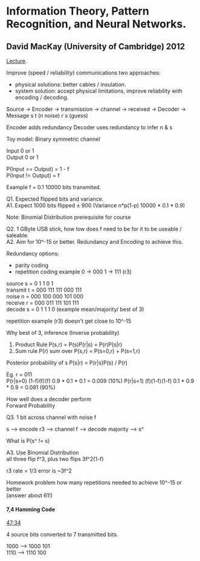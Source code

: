 # Information Theory, Pattern Recognition, and Neural Networks.
## David MacKay (University of Cambridge) 2012

[Lecture](https://www.youtube.com/watch?v=BCiZc0n6COY&list=PLruBu5BI5n4aFpG32iMbdWoRVAA-Vcso6&index=1).

Improve (speed / reliability) communications two approaches:
- physical solutions: better cables / insulation.
- system solution: accept physical limitations, improve reliability with encoding / decoding.

Source -> Encoder -> transmission -> channel -> received -> Decoder -> Message
  s                       t          (n noise)      r                  s (guess)


Encoder adds redundancy
Decoder uses redundancy to infer n & s

Toy model:  Binary symmetric channel

Input 0 or 1  
Output 0 or 1  

P(Input == Output) = 1 - f  
P(Input != Output) = f  

Example f = 0.1  10000 bits transmited.  

Q1. Expected flipped bits and variance.  
A1. Expect 1000 bits flipped ± 900 (Variance n*p(1-p) 10000 * 0.1 * 0.9)  

Note: Binomial Distribution prerequisite for course  

Q2. 1 GByte USB stick, how low does f need to be for it to be useable / saleable.  
A2. Aim for 10^-15 or better. Redundancy and Encoding to achieve this.  

Redundancy options:
- parity coding
- repetition coding example 0 -> 000 1 -> 111 (r3)

source   s = 0   1   1   0   1  
transmit t = 000 111 111 000 111  
noise n    = 000 100 000 101 000  
receive r  = 000 011 111 101 111  
decode s   = 0   1   1   1   0    (example mean/majority/ best of 3)  

repetition example (r3) doesn't get close to 10^-15  

Why best of 3, inference (Inverse probability)
1. Product Rule P(s,r) = P(s)P(r|s) = P(r)P(s|r)
2. Sum rule P(r) sum over P(s,r) = P(s=0,r) + P(s=1,r)

Posterior probability of s P(s|r) = P(r|s)P(s) / P(r) 

Eg. r = 011  
P(r|s=0)  (1-f)(f)(f) 0.9 * 0.1 * 0.1 = 0.009   (10%)
P(r|s=1)  (f)(1-f)(1-f) 0.1 * 0.9 * 0.9 = 0.081 (90%)

How well does a decoder perform  
Forward Probability  

Q3. 1 bit across channel with noise f  
  
s --> encode r3 --> channel f --> decode majority --> s^  
  
What is P(s^ != s)  

A3. Use Binomial Distribution  
all three flip f^3, plus two flips 3f^2(1-f)  

r3 rate = 1/3 error is ~3f^2 

Homework problem how many repetitions needed to achieve 10^-15 or better  
(answer about 61!)  

#### 7,4 Hamming Code
[47:34]("https://youtu.be/BCiZc0n6COY?list=PLruBu5BI5n4aFpG32iMbdWoRVAA-Vcso6&t=2854")  
  
4 source bits converted to 7 transmitted bits.  

1000 --> 1000 101  
1110 --> 1110 100  



